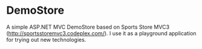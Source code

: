DemoStore
=========

A simple ASP.NET MVC DemoStore based on Sports Store MVC3 (http://sportsstoremvc3.codeplex.com/). I use it as a playground application for trying out new technologies.